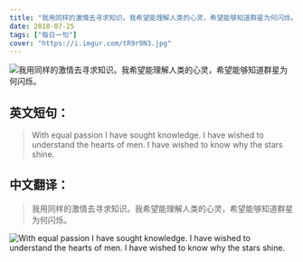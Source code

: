 ```yaml
---
title: "我用同样的激情去寻求知识。我希望能理解人类的心灵，希望能够知道群星为何闪烁。"
date: 2018-07-25
tags: ["每日一句"]
cover: "https://i.imgur.com/tR9r9N3.jpg"
---
```


![我用同样的激情去寻求知识。我希望能理解人类的心灵，希望能够知道群星为何闪烁。](https://i.imgur.com/nih02Zc.jpg)

## 英文短句：
> With equal passion I have sought knowledge. I have wished to understand the hearts of men. I have wished to know why the stars shine. 

<!--more-->

## 中文翻译：
> 我用同样的激情去寻求知识。我希望能理解人类的心灵，希望能够知道群星为何闪烁。

![With equal passion I have sought knowledge. I have wished to understand the hearts of men. I have wished to know why the stars shine. ](https://i.imgur.com/wXsRPFm.jpg)

